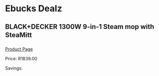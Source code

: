 
# Ebucks Dealz
## BLACK+DECKER 1300W 9-in-1 Steam mop with SteaMitt
[Product Page](https://www.ebucks.com/web/shop/productSelected.do?prodId=1110432042&catId=998409624)

Price: R1839.00

Savings: 


	